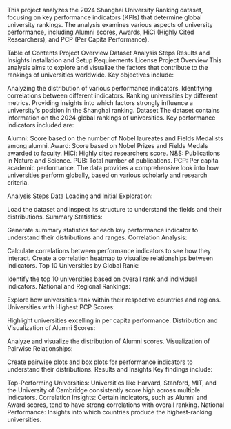 This project analyzes the 2024 Shanghai University Ranking dataset, focusing on key performance indicators (KPIs) that determine global university rankings. The analysis examines various aspects of university performance, including Alumni scores, Awards, HiCi (Highly Cited Researchers), and PCP (Per Capita Performance).

Table of Contents
Project Overview
Dataset
Analysis Steps
Results and Insights
Installation and Setup
Requirements
License
Project Overview
This analysis aims to explore and visualize the factors that contribute to the rankings of universities worldwide. Key objectives include:

Analyzing the distribution of various performance indicators.
Identifying correlations between different indicators.
Ranking universities by different metrics.
Providing insights into which factors strongly influence a university's position in the Shanghai ranking.
Dataset
The dataset contains information on the 2024 global rankings of universities. Key performance indicators included are:

Alumni: Score based on the number of Nobel laureates and Fields Medalists among alumni.
Award: Score based on Nobel Prizes and Fields Medals awarded to faculty.
HiCi: Highly cited researchers score.
N&S: Publications in Nature and Science.
PUB: Total number of publications.
PCP: Per capita academic performance.
The data provides a comprehensive look into how universities perform globally, based on various scholarly and research criteria.

Analysis Steps
Data Loading and Initial Exploration:

Load the dataset and inspect its structure to understand the fields and their distributions.
Summary Statistics:

Generate summary statistics for each key performance indicator to understand their distributions and ranges.
Correlation Analysis:

Calculate correlations between performance indicators to see how they interact.
Create a correlation heatmap to visualize relationships between indicators.
Top 10 Universities by Global Rank:

Identify the top 10 universities based on overall rank and individual indicators.
National and Regional Rankings:

Explore how universities rank within their respective countries and regions.
Universities with Highest PCP Scores:

Highlight universities excelling in per capita performance.
Distribution and Visualization of Alumni Scores:

Analyze and visualize the distribution of Alumni scores.
Visualization of Pairwise Relationships:

Create pairwise plots and box plots for performance indicators to understand their distributions.
Results and Insights
Key findings include:

Top-Performing Universities: Universities like Harvard, Stanford, MIT, and the University of Cambridge consistently score high across multiple indicators.
Correlation Insights: Certain indicators, such as Alumni and Award scores, tend to have strong correlations with overall ranking.
National Performance: Insights into which countries produce the highest-ranking universities.
